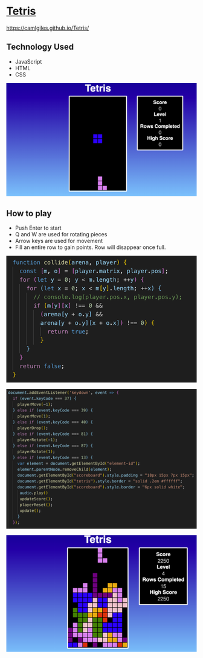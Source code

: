 # [Tetris](https://camlgiles.github.io/Tetris/)

https://camlgiles.github.io/Tetris/

## Technology Used
- JavaScript
- HTML
- CSS

![tetris](https://github.com/Camlgiles/Tetris/blob/master/image2.png)

## How to play
- Push Enter to start
- Q and W are used for rotating pieces
- Arrow keys are used for movement
- Fill an entire row to gain points. Row will disappear once full.

![tetris](https://github.com/Camlgiles/Tetris/blob/master/image4.png)

![tetris](https://github.com/Camlgiles/Tetris/blob/master/image5.png)

![tetris](https://github.com/Camlgiles/Tetris/blob/master/image3.png)
